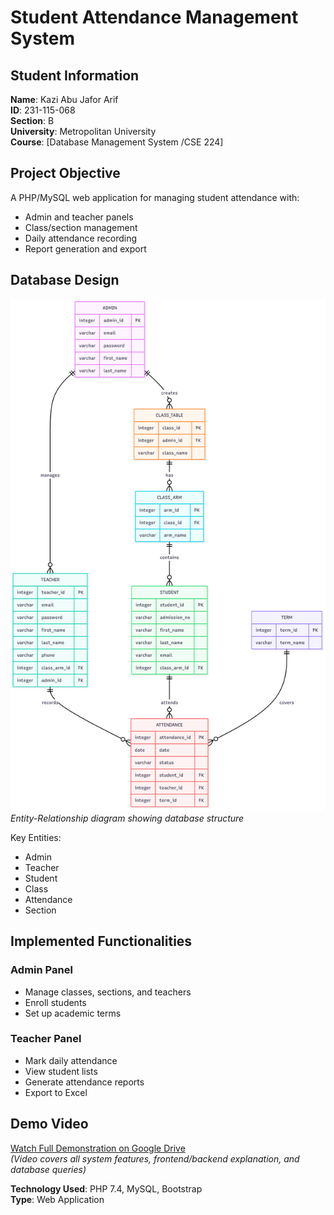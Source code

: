 # Student Attendance Management System

## Student Information
**Name**: Kazi Abu Jafor Arif  
**ID**: 231-115-068  
**Section**: B  
**University**: Metropolitan University  
**Course**: [Database Management System /CSE 224]  

## Project Objective
A PHP/MySQL web application for managing student attendance with:
- Admin and teacher panels  
- Class/section management  
- Daily attendance recording  
- Report generation and export  

## Database Design
![ER Diagram](https://github.com/kaziarif1/student-attendance-management-system/blob/main/ER%20Diagram/Student%20Attendance%20Management%20System%20_%20Mermaid%20Chart-2025-08-09-091114.png)  
*Entity-Relationship diagram showing database structure*

Key Entities:
- Admin
- Teacher
- Student
- Class
- Attendance
- Section

## Implemented Functionalities
### Admin Panel
- Manage classes, sections, and teachers  
- Enroll students  
- Set up academic terms  

### Teacher Panel
- Mark daily attendance  
- View student lists  
- Generate attendance reports  
- Export to Excel  

## Demo Video
[Watch Full Demonstration on Google Drive](https://drive.google.com/file/d/1iXnL-4R-msdwQnH5D7YsNlGrSFnkHlja/view?usp=sharing)  
*(Video covers all system features, frontend/backend explanation, and database queries)*



**Technology Used**: PHP 7.4, MySQL, Bootstrap  
**Type**: Web Application  
